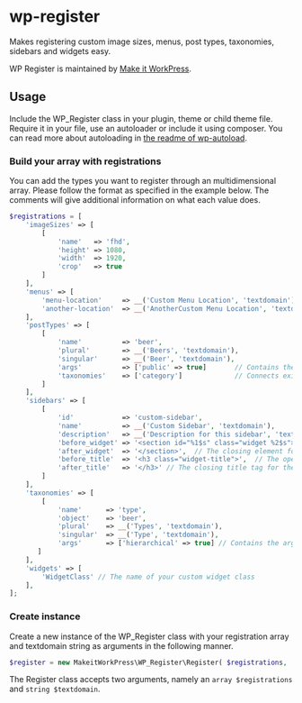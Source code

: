 # wp-register
Makes registering custom image sizes, menus, post types, taxonomies, sidebars and widgets easy. 

WP Register is maintained by [Make it WorkPress](https://makeitwork.press/scripts/wp-register/).

## Usage
Include the WP_Register class in your plugin, theme or child theme file. Require it in your file, use an autoloader or include it using composer. You can read more about autoloading in [the readme of wp-autoload](https://github.com/makeitworkpress/wp-autoload).

### Build your array with registrations
You can add the types you want to register through an multidimensional array. Please follow the format as specified in the example below. The comments will give additional information on what each value does.

```php
$registrations = [
    'imageSizes' => [
        [
            'name'   => 'fhd',
            'height' => 1080,
            'width'  => 1920,
            'crop'   => true
        ]
    ],
    'menus' => [
        'menu-location'     => __('Custom Menu Location', 'textdomain'),
        'another-location'  => __('AnotherCustom Menu Location', 'textdomain')
    ],     
    'postTypes' => [
        [
            'name'          => 'beer', 
            'plural'        => __('Beers', 'textdomain'), 
            'singular'      => __('Beer', 'textdomain'), 
            'args'          => ['public' => true]       // Contains the arguments as they are supported by register_post_type. (optional)
            'taxonomies'    => ['category']             // Connects existing taxonomies to this post type. Should be an array. (optional)
        ]
    ],
    'sidebars' => [
        [
            'id'            => 'custom-sidebar', 
            'name'          => __('Custom Sidebar', 'textdomain'), 
            'description'   => __('Description for this sidebar', 'textdomain'),
            'before_widget' => '<section id="%1$s" class="widget %2$s">', // The opening element for the widget (optional)
            'after_widget'  => '</section>',  // The closing element for the widget (optional)
            'before_title'  => '<h3 class="widget-title">',  // The opening title tag for the widget (optional)
            'after_title'   => '</h3>' // The closing title tag for the widget (optional)
        ]
    ],    
    'taxonomies' => [
        [
            'name'      => 'type', 
            'object'    => 'beer', 
            'plural'    => __('Types', 'textdomain'), 
            'singular'  => __('Type', 'textdomain'),
            'args'      => ['hierarchical' => true] // Contains the arguments as they are supported by register_post_type. (optional)
       ]
    ],
    'widgets' => [
        'WidgetClass' // The name of your custom widget class
    ],
];
```
    
### Create instance
Create a new instance of the WP_Register class with your registration array and textdomain string as arguments in the following manner.

```php
$register = new MakeitWorkPress\WP_Register\Register( $registrations, 'textdomain' );
```

The Register class accepts two arguments, namely an ``array $registrations`` and ``string $textdomain``.
